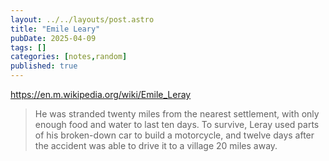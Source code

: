 ```yaml
---
layout: ../../layouts/post.astro
title: "Emile Leary"
pubDate: 2025-04-09
tags: []
categories: [notes,random]
published: true
---
```



https://en.m.wikipedia.org/wiki/Emile_Leray 

> He was stranded twenty miles from the nearest settlement, with only enough food and water to last ten days. To survive, Leray used parts of his broken-down car to build a motorcycle, and twelve days after the accident was able to drive it to a village 20 miles away.

